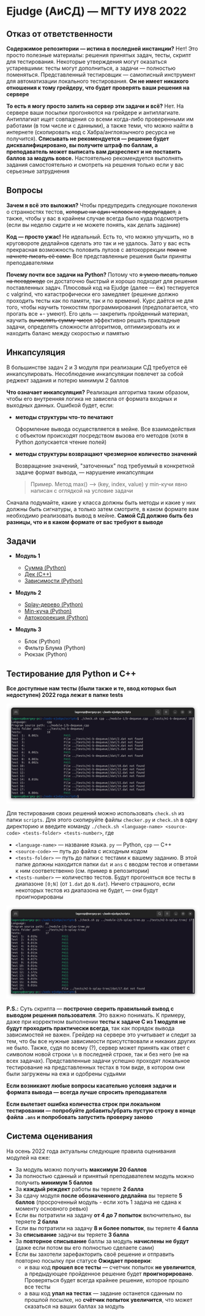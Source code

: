# Ejudge (АиСД) — МГТУ ИУ8 2022

## Отказ от ответственности

**Содержимое репозитории — истина в последней инстанции?**
Нет! Это просто полезные материалы: решения принятых задач, тесты,
скрипт для тестирования.
Некоторые утверждения могут оказаться устаревшими:
тесты могут дополниться, а задачи — полностью поменяться.
Представленный тестировщик —
самописный инструмент для автоматизации локального тестирования.
**Он не имеет никакого отношения к тому грейдеру,
что будет проверять ваши решения на сервере**

**То есть я могу просто залить на сервер эти задачи и всё?**
Нет. На сервере ваши посылки прогоняются на грейдере и антиплагиате.
Антиплагиат ищет совпадения со всеми когда-либо проверенными им работами
(в том числе и с данными), а также теми, что можно найти в интернете
(скопировать код с Хабра/англоязычного ресурса не получится).
**Списывать не рекомендуется — решение будет дисквалифицировано,
вы получите штраф по баллам,
а преподаватель может выписать вам дизреспект
и не поставить баллов за модуль вовсе.**
Настоятельно рекомендуется выполнять задания самостоятельно и
смотреть на решения только если у вас серьезные затруднения

## Вопросы

**Зачем я всё это выложил?**
Чтобы предупредить следующие поколения о странностях тестов,
~~которые ни один человек не предугадает,~~
а также, чтобы у вас в крайнем случае всегда было куда подсмотреть
(если вы неделю сидите и не можете понять, как делать задание)

**Код — просто ужас!**
Не идеальный. Есть то, что можно улучшить, но в круговороте дедлайнов сделать это так и не удалось.
Зато у вас есть прекрасная возможность половить лулзов с автокоррекции ~~пока не начнете писать её сами.~~
Все представленные решения были приняты преподавателями

**Почему почти все задачи на Python?**
Потому что ~~я умею писать только на псевдокоде~~ он достаточно быстрый и хорошо
подходит для решения поставленных задач.
Плюсовый код на Ejudge (далее — ёж) тестируется с valgrind,
что катастрофически его замедляет (решение должно проходить тесты как по памяти, так и по времени).
Курс даётся не для того, чтобы научить тонкостям программирования (предполагается, что прогать все +- умеют).
Его цель — закрепить пройденный материал, научить ~~вычислять сумму чисел~~
эффективно решать прикладные задачи, определять сложности алгоритмов, оптимизировать их
и находить баланс между скоростью и памятью

## Инкапсуляция

В большинстве задач 2 и 3 модуля при реализации СД требуется её инкапсулировать.
Несоблюдение инкапсуляции повлечет за собой реджект задания и потерю минимум 2 баллов

**Что означает инкапсуляция?**
Реализация алгоритма таким образом,
чтобы его внутренняя логика не зависела от формата входных и выходных данных.
Ошибкой будет, если:

- **методы структуры что-то печатают**

  Оформление вывода осуществляется в мейне.
  Все взаимодействия с объектом происходят посредством вызова его методов
  (хотя в Python допускается чтение полей)

- **методы структуры возвращают чрезмерное количество значений**

  Возвращение значений,
  "заточенных" под требуемый в конкретной задаче формат вывода, — нарушение инкапсуляции
  > Пример. Метод max() —> (key, index, value)  у min-кучи явно
  > написан с оглядкой на условие задачи

Сначала подумайте, какие у класса должны быть методы и
какие у них должны быть сигнатуры, а только затем смотрите, в каком
формате вам необходимо реализовать вывод в мейне.
**Самой СД должно быть без разницы, что и в каком формате от вас требуют в выводе**

## Задачи

* **Модуль 1**
    * [Сумма (Python)](module-1/a-sum.py)
    * [Дек (C++)](module-1/b-dequeue.cpp)
    * [Зависимости (Python)](module-1/c-dependencies.py)

* **Модуль 2**
    * [Splay-дерево (Python)](module-2/b-splay-tree.py)
    * [Min-куча (Python)](module-2/c-min-heap.py)
    * [Автокоррекция (Python)](module-2/d-autocorrection.py)

* **Модуль 3**
    * Блок (Python)
    * Фильтр Блума (Python)
    * Рюкзак (Python)

## Тестирование для Python и C++

**Все доступные нам тесты
(были также и те, ввод которых был недоступен)
2022 года лежат в папке tests**

![Screenshot](assets/checker-sample-cpp.png)

Для тестирования своих решений можно использовать `check.sh` из папки `scripts`.
Для этого скопируйте файлы `checker.py` и `check.sh` в одну директорию и введите команду
`./check.sh <language-name> <source-code> <tests-folder> <tests-number>`, где

- `<language-name>` — название языка. `py` — Python, `cpp` — C++
- `<source-code>` — путь до файла с исходным кодом
- `<tests-folder>` — путь до папки с тестами к вашему заданию.
  В этой папке должны находится папки `dat` и `ans` с вводом тестов
  и ответами к ним соответственно (см. пример в репозитории)
- `<tests-number>` — количество тестов.
  Будут прогоняться все тесты в диапазоне `[0;N]` (от `1.dat` до `N.dat`).
  Ничего страшного, если некоторых тестов из диапазона не будет, — они будут проигнорированы

![Screenshot](assets/checker-sample-py.png)

**P.S.:**
Суть скрипта — **построчно сверить правильный вывод с выводом решения пользователя**.
Это важно понимать. К примеру, даже при корректном выполнении
**тесты к задаче C из 1 модуля не будут проходить практически всегда**,
так как порядок вывода зависимостей не важен.
Грейдер на сервере это учитывает и следит за тем,
что бы все нужные зависимости присутствовали и никаких других не было.
Также, судя по всему (?), сервер может принять как ответ с символом новой строки `\n` в
последней строке, так и без него (не на всех задачах).
Представленные задачи успешно проходят локальное тестирование
на представленных тестах в том виде, в котором они были загружены на ежа и одобрены судьями

**Если возникают любые вопросы касательно условия задачи и формата вывода — всегда лучше
спросить преподавателя**

**Если вылетает ошибка количества строк при локальном тестировании — попробуйте добавить/убрать
пустую строку в конце файла `.ans` и попробовать запустить проверку заново**

## Система оценивания

На осень 2022 года актуальны следующие правила оценивания модулей на еже:

- За модуль можно получить **максимум 20 баллов**
- За полностью сданный и принятый преподавателем модуль можно получить **минимум 5 баллов**
- За **каждый реждект** работы вы теряете **2 балла**
- За сдачу модуля **после обозначенного дедлайна** вы теряете **5 баллов**
  (просроченный модуль - если хоть 1 задача не сдана к моменту основного ревью)
- Если вы потратили на задачу **от 4 до 7 попыток** включительно, вы теряете **2 балла**
- Если вы потратили на задачу **8 и более попыток**, вы теряете **4 балла**
- За **списывание** задачи вы теряете **3 балла**
- За **повторное списывание** баллы за модуль **начислены не будут**
  (даже если потом вы его полностью сделаете сами)
- Если вы захотели зарефакторить своё решение и отправить повторно посылку при статусе **Ожидает проверки**:
    * и ваш код **прошел все тесты** — счетчик попыток **не увеличится**,
      а предыдующее пройденное решение будет **проигнорировано**.
      Проверяться будет всегда крайнее решение, которое прошло все тесты
    * а ваш код **упал на тестах** — задание останется сданным по прошлой посылке,
      но **счётчик попыток увеличится**, что может сказаться на ваших баллах за модуль